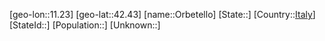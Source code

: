 ﻿---
location: [42.43,11.23]
type: City
tags:
- geo/City


SpocWebEntityId: 33126
isDeleted: false
confidential: public

---
[geo-lon::11.23]
[geo-lat::42.43]
[name::Orbetello]
[State::]
[Country::[Italy](geo/Continent/Europe/Italy.md)]
[StateId::]
[Population::]
[Unknown::]

